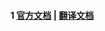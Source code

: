 
#### 1 [官方文档](https://github.com/Sev-Night/source-code-reading/tree/main/SpringCloud/documentation) | [翻译文档](https://www.breakyizhan.com/springboot/4733.html)
